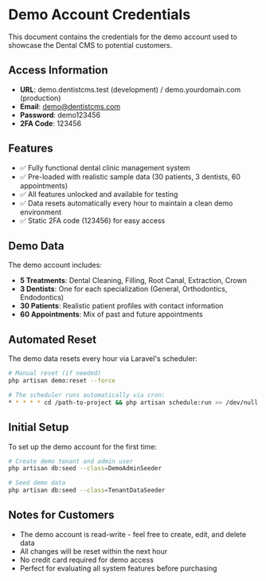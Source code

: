 # Demo Account Credentials

This document contains the credentials for the demo account used to showcase the Dental CMS to potential customers.

## Access Information

- **URL**: demo.dentistcms.test (development) / demo.yourdomain.com (production)
- **Email**: demo@dentistcms.com
- **Password**: demo123456
- **2FA Code**: 123456

## Features

- ✅ Fully functional dental clinic management system
- ✅ Pre-loaded with realistic sample data (30 patients, 3 dentists, 60 appointments)
- ✅ All features unlocked and available for testing
- ✅ Data resets automatically every hour to maintain a clean demo environment
- ✅ Static 2FA code (123456) for easy access

## Demo Data

The demo account includes:

- **5 Treatments**: Dental Cleaning, Filling, Root Canal, Extraction, Crown
- **3 Dentists**: One for each specialization (General, Orthodontics, Endodontics)
- **30 Patients**: Realistic patient profiles with contact information
- **60 Appointments**: Mix of past and future appointments

## Automated Reset

The demo data resets every hour via Laravel's scheduler:

```bash
# Manual reset (if needed)
php artisan demo:reset --force

# The scheduler runs automatically via cron:
* * * * * cd /path-to-project && php artisan schedule:run >> /dev/null 2>&1
```

## Initial Setup

To set up the demo account for the first time:

```bash
# Create demo tenant and admin user
php artisan db:seed --class=DemoAdminSeeder

# Seed demo data
php artisan db:seed --class=TenantDataSeeder
```

## Notes for Customers

- The demo account is read-write - feel free to create, edit, and delete data
- All changes will be reset within the next hour
- No credit card required for demo access
- Perfect for evaluating all system features before purchasing
